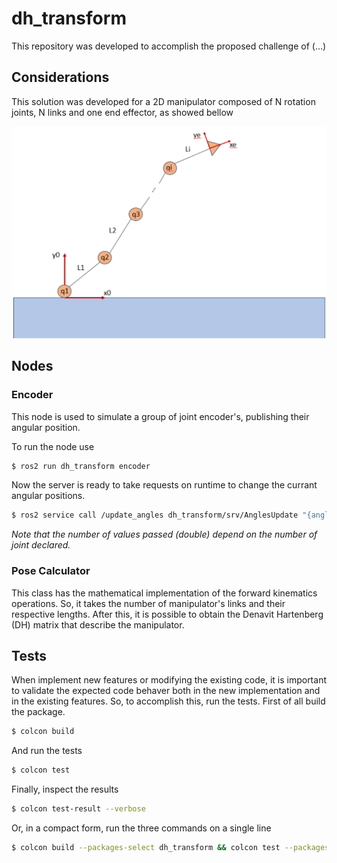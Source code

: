 # dh_transform
This repository was developed to accomplish the proposed challenge of (...)

## Considerations
This solution was developed for a 2D manipulator composed of N rotation joints, N links and one end effector, as showed bellow
<div align="center">
  <img src="resources/images/manipulator.png" alt="N links manipulator">
</div>

## Nodes
### Encoder
This node is used to simulate a group of joint encoder's, publishing their angular position.

To run the node use
```bash
$ ros2 run dh_transform encoder
```

Now the server is ready to take requests on runtime to change the currant angular positions.
```bash
$ ros2 service call /update_angles dh_transform/srv/AnglesUpdate "{angles: [1.0, 1.0, 20.0]}"
```

*Note that the number of values passed (double) depend on the number of joint declared.*

### Pose Calculator
This class has the mathematical implementation of the forward kinematics operations. So, it takes the number of manipulator's links and their respective lengths. After this, it is possible to obtain the Denavit Hartenberg (DH) matrix that describe the manipulator.

## Tests
When implement new features or modifying the existing code, it is important to validate the expected code behaver both in the new implementation and in the existing features. So, to accomplish this, run the tests. First of all build the package.

```bash
$ colcon build
```
And run the tests
```bash
$ colcon test
```

Finally, inspect the results
```bash
$ colcon test-result --verbose
```

Or, in a compact form, run the three commands on a single line 
```bash
$ colcon build --packages-select dh_transform && colcon test --packages-select dh_transform --event-handler=console_direct+ && colcon test-result --verbose
```